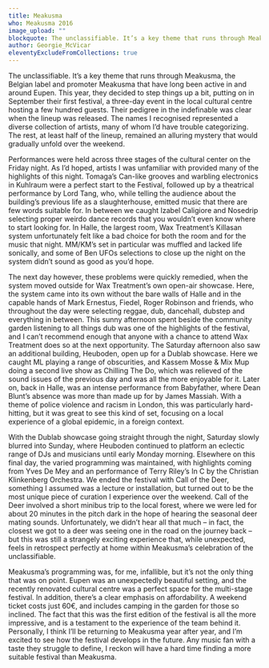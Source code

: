 ```yaml
---
title: Meakusma
who: Meakusma 2016
image_upload: ""
blockquote: The unclassifiable. It’s a key theme that runs through Meakusma, the Belgian label and promoter Meakusma that have long been active in and around Eupen. This year, they decided to step things up a bit, putting on in September their first festival, a three-day event in the local cultural centre hosting a few hundred guests. Their pedigree in the indefinable was clear when the lineup was released. The names I recognised represented a diverse collection of artists, many of whom I’d have trouble categorizing. The rest, at least half of the lineup, remained an alluring mystery that would gradually unfold over the weekend.
author: Georgie_McVicar
eleventyExcludeFromCollections: true
---
```

The unclassifiable. It’s a key theme that runs through Meakusma, the Belgian label and promoter Meakusma that have long been active in and around Eupen. This year, they decided to step things up a bit, putting on in September their first festival, a three-day event in the local cultural centre hosting a few hundred guests. Their pedigree in the indefinable was clear when the lineup was released. The names I recognised represented a diverse collection of artists, many of whom I’d have trouble categorizing. The rest, at least half of the lineup, remained an alluring mystery that would gradually unfold over the weekend.

Performances were held across three stages of the cultural center on the Friday night. As I’d hoped, artists I was unfamiliar with provided many of the highlights of this night. Tomaga’s Can-like grooves and warbling electronics in Kuhlraum were a perfect start to the Festival, followed up by a theatrical performance by Lord Tang, who, while telling the audience about the building’s previous life as a slaughterhouse, emitted music that there are few words suitable for. In between we caught Izabel Caligiore and Nosedrip selecting proper weirdo dance records that you wouldn’t even know where to start looking for. In Halle, the largest room, Wax Treatment’s Killasan system unfortunately felt like a bad choice for both the room and for the music that night. MM/KM’s set in particular was muffled and lacked life sonically, and some of Ben UFOs selections to close up the night on the system didn’t sound as good as you’d hope. 

The next day however, these problems were quickly remedied, when the system moved outside for Wax Treatment’s own open-air showcase. Here, the system came into its own without the bare walls of Halle and in the capable hands of Mark Ernestus, Fiedel, Roger Robinson and friends, who throughout the day were selecting reggae, dub, dancehall, dubstep and everything in between. This sunny afternoon spent beside the community garden listening to all things dub was one of the highlights of the festival, and I can’t recommend enough that anyone with a chance to attend Wax Treatment does so at the next opportunity. The Saturday afternoon also saw an additional building, Heuboden, open up for a Dublab showcase. Here we caught ML playing a range of obscurities, and Kassem Mosse & Mix Mup doing a second live show as Chilling The Do, which was relieved of the sound issues of the previous day and was all the more enjoyable for it. Later on, back in Halle, was an intense performance from Babyfather, where Dean Blunt’s absence was more than made up for by James Massiah. With a theme of police violence and racism in London, this was particularly hard-hitting, but it was great to see this kind of set, focusing on a local experience of a global epidemic, in a foreign context.   

With the Dublab showcase going straight through the night, Saturday slowly blurred into Sunday, where Heuboden continued to platform an eclectic range of DJs and musicians until early Monday morning. Elsewhere on this final day, the varied programming was maintained, with highlights coming from Yves De Mey and an performance of Terry Riley’s In C by the Christian Klinkenberg Orchestra. We ended the festival with Call of the Deer, something I assumed was a lecture or installation, but turned out to be the most unique piece of curation I experience over the weekend. Call of the Deer involved a short minibus trip to the local forest, where we were led for about 20 minutes in the pitch dark in the hope of hearing the seasonal deer mating sounds. Unfortunately, we didn’t hear all that much – in fact, the closest we got to a deer was seeing one in the road on the journey back – but this was still a strangely exciting experience that, while unexpected, feels in retrospect perfectly at home within Meakusma’s celebration of the unclassifiable.

Meakusma’s programming was, for me, infallible, but it’s not the only thing that was on point. Eupen was an unexpectedly beautiful setting, and the recently renovated cultural centre was a perfect space for the multi-stage festival. In addition, there’s a clear emphasis on affordability. A weekend ticket costs just 60€, and includes camping in the garden for those so inclined. The fact that this was the first edition of the festival is all the more impressive, and is a testament to the experience of the team behind it. Personally, I think I’ll be returning to Meakusma year after year, and I’m excited to see how the festival develops in the future. Any music fan with a taste they struggle to define, I reckon will have a hard time finding a more suitable festival than Meakusma. 

